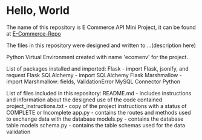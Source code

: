 # **Hello, World**

The name of this repository is E Commerce API Mini Project, it can be found at [E-Commerce-Repo](https://github.com/Kjones6052/E_Commerce_API_Mini_Project)

The files in this repository were designed and written to ...(description here)

Python Virtual Environment created with name 'ecomenv' for the project.

List of packages installed and imported:
Flask - import Flask, jsonify, and request
Flask SQLAlchemy - import SQLAlchemy
Flask Marshmallow - import Marshmallow: fields, ValidationError
MySQL Connector Python

List of files included in this repository:
README.md - includes instructions and information about the designed use of the code contained
project_instructions.txt - copy of the project instructions with a status of COMPLETE or Incomplete
app.py - contains the routes and methods used to exchange data with the database
models.py - contains the database table models
schema.py - contains the table schemas used for the data validation